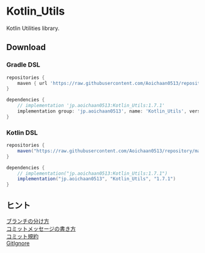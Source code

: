# Kotlin_Utils
Kotlin Utilities library.

## Download
### Gradle DSL
```gradle
repositories {
    maven { url 'https://raw.githubusercontent.com/Aoichaan0513/repository/main' }
}

dependencies {
    // implementation 'jp.aoichaan0513:Kotlin_Utils:1.7.1'
    implementation group: 'jp.aoichaan0513', name: 'Kotlin_Utils', version: '1.7.1'
}
```

### Kotlin DSL

```gradle
repositories {
    maven("https://raw.githubusercontent.com/Aoichaan0513/repository/main")
}

dependencies {
    // implementation("jp.aoichaan0513:Kotlin_Utils:1.7.1")
    implementation("jp.aoichaan0513", "Kotlin_Utils", "1.7.1")
}
```

## ヒント
[ブランチの分け方](https://qiita.com/hatt0519/items/23ef0866f4abacce7296)<br>
[コミットメッセージの書き方](https://qiita.com/itosho/items/9565c6ad2ffc24c09364)<br>
[コミット規約](https://qiita.com/Kenya/items/f72fba8fecc79d1b090c)<br>
[GitIgnore](https://www.toptal.com/developers/gitignore)
